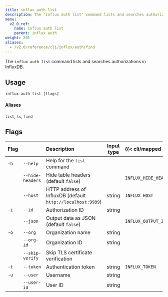 ```yaml
---
title: influx auth list
description: The 'influx auth list' command lists and searches authorizations in InfluxDB.
menu:
  v2_0_ref:
    name: influx auth list
    parent: influx auth
weight: 201
aliases:
  - /v2.0/reference/cli/influx/auth/find
---
```


The `influx auth list` command lists and searches authorizations in InfluxDB.

## Usage
```
influx auth list [flags]
```

#### Aliases
`list`, `ls`, `find`

## Flags
| Flag |                  | Description                                                | Input type  | {{< cli/mapped >}}    |
|:---- |:---              |:-----------                                                |:----------: |:------------------    |
| `-h` | `--help`         | Help for the `list` command                                |             |                       |
|      | `--hide-headers` | Hide table headers (default `false`)                       |             | `INFLUX_HIDE_HEADERS` |
|      | `--host`         | HTTP address of InfluxDB (default `http://localhost:9999`) | string      | `INFLUX_HOST`         |
| `-i` | `--id`           | Authorization ID                                           | string      |                       |
|      | `--json`         | Output data as JSON (default `false`)                      |             | `INFLUX_OUTPUT_JSON`  |
| `-o` | `--org`          | Organization name                                          | string      |                       |
|      | `--org-id`       | Organization ID                                            | string      |                       |
|      | `--skip-verify`  | Skip TLS certificate verification                          |             |                       |
| `-t` | `--token`        | Authentication token                                       | string      | `INFLUX_TOKEN`        |
| `-u` | `--user`         | Username                                                   | string      |                       |
|      | `--user-id`      | User ID                                                    | string      |                       |
